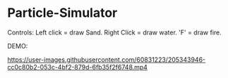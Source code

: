 # Particle-Simulator

Controls:
  Left click = draw Sand.
  Right Click = draw water.
  'F' = draw fire.

DEMO:

https://user-images.githubusercontent.com/60831223/205343946-cc0c80b2-053c-4bf2-879d-6fb35f2f6748.mp4


